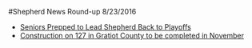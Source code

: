 #Shepherd News Round-up 8/23/2016

* [Seniors Prepped to Lead Shepherd Back to Playoffs](http://www.misportsnow.com/story/32817302/seniors-prepped-to-lead-shepherd-back-to-playoffs)
* [Construction on 127 in Gratiot County to be completed in November](http://www.themorningsun.com/general-news/20160823/construction-on-127-in-gratiot-county-to-be-completed-in-november)